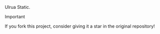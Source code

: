 Ulrua Static.

> [!IMPORTANT]
> If you fork this project, consider giving it a star in the original repository!

